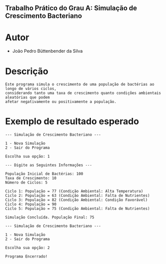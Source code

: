 ## Trabalho Prático do Grau A: Simulação de Crescimento Bacteriano
# Autor
 - João Pedro Büttenbender da Silva
# Descrição
```
Este programa simula o crescimento de uma população de bactérias ao longo de vários ciclos,
considerando tanto uma taxa de crescimento quanto condições ambientais aleatórias que podem
afetar negativamente ou positivamente a população.
```
# Exemplo de resultado esperado
```
--- Simulação de Crescimento Bacteriano ---

1 - Nova Simulação
2 - Sair do Programa

Escolha sua opção: 1

--- Digite as Seguintes Informações ---

População Inicial de Bactérias: 100
Taxa de Crescimento: 10
Número de Ciclos: 5

Ciclo 1: População = 77 (Condição Ambiental: Alta Temperatura)
Ciclo 2: População = 63 (Condição Ambiental: Falta de Nutrientes)
Ciclo 3: População = 82 (Condição Ambiental: Condição Favorável)
Ciclo 4: População = 90
Ciclo 5: População = 75 (Condição Ambiental: Falta de Nutrientes)

Simulação Concluída. População Final: 75

--- Simulação de Crescimento Bacteriano ---

1 - Nova Simulação
2 - Sair do Programa

Escolha sua opção: 2

Programa Encerrado!
```
